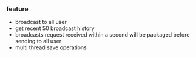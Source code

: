 ### feature
- broadcast to all user
- get recent 50 broadcast history
- broadcasts request received within a second will be packaged before sending to all user
- multi thread save operations 

